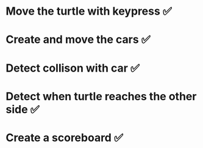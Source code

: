# Move the turtle with keypress ✅

# Create and move the cars ✅

# Detect collison with car ✅

# Detect when turtle reaches the other side ✅

# Create a scoreboard ✅

